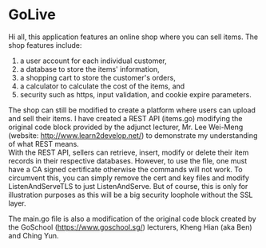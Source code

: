 # GoLive

Hi all, this application features an online shop where you can sell items. 
The shop features include: 

1) a user account for each individual customer,
2) a database to store the items' information, 
3) a shopping cart to store the customer's orders, 
4) a calculator to calculate the cost of the items, and
5) security such as https, input validation, and cookie expire parameters. 

The shop can still be modified to create a platform where users can upload and sell their items. 
I have created a REST API (items.go) modifying the original code block provided by the adjunct lecturer, Mr. Lee Wei-Meng (website: http://www.learn2develop.net/) to demonstrate my understanding of what REST means.  
With the REST API, sellers can retrieve, insert, modify or delete their item records in their respective databases. 
However, to use the file, one must have a CA signed certificate otherwise the commands will not work. To circumvent this, you can simply remove the cert and key files and modify ListenAndServeTLS to just ListenAndServe. But of course, this is only for illustration purposes as this will be a big security loophole without the SSL layer.  

The main.go file is also a modification of the original code block created by the GoSchool (https://www.goschool.sg/) lecturers, Kheng Hian (aka Ben) and Ching Yun. 
